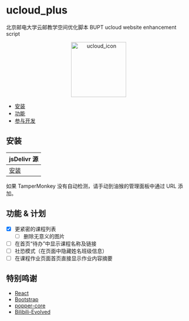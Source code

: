 # ucloud_plus

北京邮电大学云邮教学空间优化脚本
BUPT ucloud website enhancement script

<div align="center"><img id="ucloud_icon" width="150" alt="ucloud_icon" src="https://ucloud.bupt.edu.cn/favicon.ico"></div>


- [安装](#安装)
- [功能](doc/features/features.md)
- [参与开发](./docs/contribution.md)

## 安装

| jsDelivr 源                                                  |
| ------------------------------------------------------------ |
| [安装](https://fastly.jsdelivr.net/gh/5upernova-heng/ucloud_plus@master/dist/main.js) |

如果 TamperMonkey 没有自动检测，请手动到油猴的管理面板中通过 URL 添加。

## 功能 & 计划

- [x] 更紧密的课程列表
  - [ ] 删除无意义的图片
- [ ] 在首页“待办”中显示课程名称及链接
- [ ] 社恐模式（在页面中隐藏姓名班级信息）
- [ ] 在课程作业页面首页直接显示作业内容摘要

## 特别鸣谢

- [React](https://react.dev/)
- [Bootstrap](https://getbootstrap.com/)
- [popper-core](https://github.com/popperjs/popper-core)
- [Bilibili-Evolved](https://github.com/the1812/Bilibili-Evolved)
